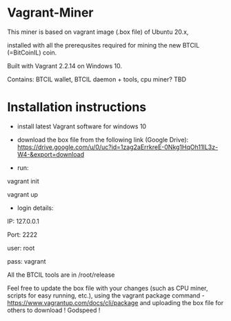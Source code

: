 # Vagrant-Miner

This miner is based on vagrant image (.box file) of Ubuntu 20.x, 

installed with all the prerequsites required for mining the new BTCIL (=BitCoinIL) coin.

Built with Vagrant 2.2.14 on Windows 10.

Contains: BTCIL wallet, BTCIL daemon + tools, cpu miner? TBD


# Installation instructions
- install latest Vagrant software for windows 10
- download the box file from the following link (Google Drive): 
  https://drive.google.com/u/0/uc?id=1zag2aErrkreE-0Nkg1HqOh11IL3z-W4-&export=download

- run: 

vagrant init <box file path>
  
vagrant up
  
- login details: 

IP: 127.0.0.1

Port: 2222

user: root 

pass: vagrant


All the BTCIL tools are in /root/release

Feel free to update the box file with your changes (such as CPU miner, scripts for easy running, etc.), 
using the vagrant package command - https://www.vagrantup.com/docs/cli/package
and uploading the box file for others to download !
Godspeed !



  






